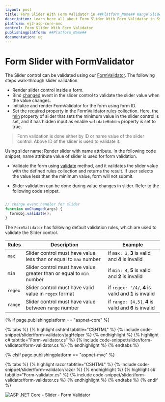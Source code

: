 ```yaml
---
layout: post
title: Form Slider With Form Validator in ##Platform_Name## Range Slider Control | Syncfusion
description: Learn here all about Form Slider With Form Validator in Syncfusion ##Platform_Name## Range Slider component of Syncfusion Essential JS 2 and more.
platform: ej2-asp-core-mvc
control: Form Slider With Form Validator
publishingplatform: ##Platform_Name##
documentation: ug
---
```


# Form Slider with FormValidator

The Slider control can be validated using our [FormValidator](https://ej2.syncfusion.com/documentation/form-validator/?lang=typescript). The following steps walk-through slider validation.

* Render slider control inside a form.
* Bind [changed](https://ej2.syncfusion.com/documentation/slider/api-slider.html?lang=typescript#changed) event in the slider control to validate the slider value when the value changes.
* Initialize and render FormValidator for the form using form ID.
* Set the required property in the FormValidator [rules](https://ej2.syncfusion.com/documentation/form-validator/api-formValidator.html?lang=typescript#rules) collection. Here, the [min](https://ej2.syncfusion.com/documentation/slider/api-slider.html?lang=typescript#min) property of slider that sets the minimum value in the slider control is set, and it has hidden input as enable `validateHidden` property is set to true.

> Form validation is done either by ID or name value of the slider control. Above ID of the slider is used to validate it.

Using slider name: Render slider with name attribute. In the following code snippet, name attribute value of slider is used for form validation.

* Validate the form using [validate](https://ej2.syncfusion.com/documentation/form-validator/api-formValidator.html?lang=typescript#validate) method, and it validates the slider value with the defined rules collection and returns the result. If user selects the value less than the minimum value, form will not submit.

* Slider validation can be done during value changes in slider. Refer to the following code snippet.

```javascript

// change event handler for slider
function onChanged(args) {
  formObj.validate();
}

```

The `FormValidator` has following default validation rules, which are used to validate the Slider control.

| Rules | Description | Example |
| ------------- | ------------- | ------------- |
| `max` | Slider control must have value less than or equal to `max` number | if `max: 3`, **3** is valid and **4** is invalid |
| `min` | Slider control must have value greater than or equal to `min` number | if `min: 4`, **5** is valid and **2** is invalid |
| `regex` | Slider control must have valid value in `regex` format | if `regex: '/4/`, **4** is valid and **1** is invalid |
| `range` | Slider control must have value between `range` number | if `range: [4,5]`, **4** is valid and **6** is invalid |

{% if page.publishingplatform == "aspnet-core" %}

{% tabs %}
{% highlight cshtml tabtitle="CSHTML" %}
{% include code-snippet/slider/form-validator/tagHelper %}
{% endhighlight %}
{% highlight c# tabtitle="Form-validator.cs" %}
{% include code-snippet/slider/form-validator/form-validator.cs %}
{% endhighlight %}
{% endtabs %}

{% elsif page.publishingplatform == "aspnet-mvc" %}

{% tabs %}
{% highlight razor tabtitle="CSHTML" %}
{% include code-snippet/slider/form-validator/razor %}
{% endhighlight %}
{% highlight c# tabtitle="Form-validator.cs" %}
{% include code-snippet/slider/form-validator/form-validator.cs %}
{% endhighlight %}
{% endtabs %}
{% endif %}



![ASP .NET Core - Slider - Form Validator](../images/slider-validation.png)